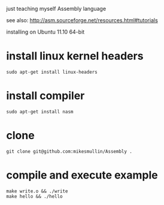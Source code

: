 just teaching myself Assembly language

see also: http://asm.sourceforge.net/resources.html#tutorials

installing on Ubuntu 11.10 64-bit

# install linux kernel headers

    sudo apt-get install linux-headers

# install compiler

    sudo apt-get install nasm

# clone

    git clone git@github.com:mikesmullin/Assembly .

# compile and execute example

    make write.o && ./write
    make hello && ./hello
